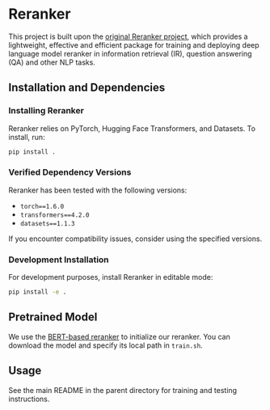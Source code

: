 # Reranker

This project is built upon the [original Reranker project](https://github.com/luyug/Reranker), which provides a lightweight, effective and efficient package for training and deploying deep language model reranker in information retrieval (IR), question answering (QA) and other NLP tasks.

## Installation and Dependencies

### Installing Reranker
Reranker relies on PyTorch, Hugging Face Transformers, and Datasets. To install, run:

```sh
pip install .
```

### Verified Dependency Versions
Reranker has been tested with the following versions:
- `torch==1.6.0`
- `transformers==4.2.0`
- `datasets==1.1.3`

If you encounter compatibility issues, consider using the specified versions.

### Development Installation
For development purposes, install Reranker in editable mode:

```sh
pip install -e .
```

## Pretrained Model

We use the [BERT-based reranker](https://huggingface.co/Luyu/bert-base-mdoc-bm25) to initialize our reranker. You can download the model and specify its local path in `train.sh`.


## Usage

See the main README in the parent directory for training and testing instructions.

